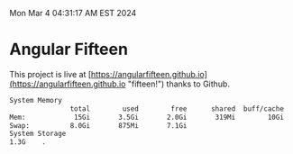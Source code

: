 Mon Mar  4 04:31:17 AM EST 2024

# Angular Fifteen


This project is live at [https://angularfifteen.github.io](https://angularfifteen.github.io "fifteen!") thanks to Github.

```bash
System Memory
               total        used        free      shared  buff/cache   available
Mem:            15Gi       3.5Gi       2.0Gi       319Mi        10Gi        11Gi
Swap:          8.0Gi       875Mi       7.1Gi
System Storage
1.3G	.
```
```bash
